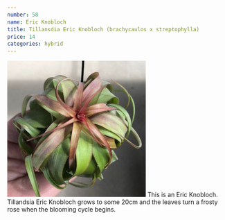 ```yaml
---
number: 58
name: Eric Knobloch
title: Tillansdia Eric Knobloch (brachycaulos x streptophylla)
price: 14
categories: hybrid
---
```

!["T. Eric Knobloch"](/t/IMG_6295.jpeg "Eric Knobloch")
This is an Eric Knobloch. Tillandsia Eric Knobloch grows to some 20cm and the leaves turn a frosty rose when the blooming cycle begins.
